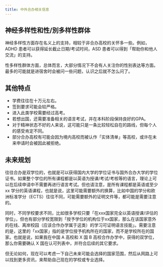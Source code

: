 ```yaml
---
title: 中外合办相关信息
---
```


## 神经多样性和性/別多样性群体

神经多样性方面存在名义上的支持，相较于非合办高校的关怀多一些。例如，ADHD 患者可以获得延长截止日期/考试时间，ASD 患者可以得到「帮助你和他人交流」的支持。

性多样性群体方面，总体而言，大部分情况下不会有人关注你的性别表达等方面。最多的可能就是进宿舍时会被问一些问题，认识之后就不怎么问了。

## 其他特点

- 学费往往在十万元左右。
- 签到要求可能会较严格。
- 进入此类学校需要经过高考。
- 若想出国，还需要准备相关的语言考试，并在本科阶段保持良好的GPA。
- 对于精神状态不好的人来说，这可能只是一条比较轻松自在的路线，但每个人的感受肯定不同。
- 部分合办高校有可能会因为境内高校而被认作「实体清单」等高校，或许在未来申请时会被因此被拒绝。

## 未来规划

往往合办是双学位的，也就是可以获得国内大学的学位证书与国外合办大学的学位证书。如果整个学位的所有课程都是以英语为授课/考试/考核等的语言，理论上可以在后续申请中不需要再进行语言考试。但也请注意，是所有课程都是英语或至少 xx 学分的英语课程，也就是说，这里可能需要额外的换算，比如中国的学分和欧洲标准学分（ECTS）往往不同，可能需要额外的证明文件等，都可能是需要注意的。

同时，不同学校要求不同，比如很多学校只要「在xxx国家完全以英语授课/评估的学位」，但也有部分学校宽限到「授予学位的机构位于xx国家，那么在该国家意外的在线、离岸校园（应该合作办学属于这类）的学习可证明语言技能」。需要注意的是，这里的「xx国家」指的是学位授予机构所在的国家，而不是学校所在的国家。也就是说，如果我在中国 A 高校和 X 国 B 高校合作办学中，获得的双学位，那么你需要确认 X 国在认可列表中，并符合后续的其它要求。

但无论如何，现在可以考虑一下自己未来可能会选择的国家范围，然后从网路上可以找到更多资讯，来帮助自己现在的学校或专业选择。
